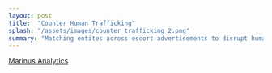 ```yaml
---
layout: post
title:  "Counter Human Trafficking"
splash: "/assets/images/counter_trafficking_2.png"
summary: "Matching entites across escort advertisements to disrupt human trafficking rings and rescue the victims of trafficking."
---
```


[Marinus Analytics](https://www.marinusanalytics.com/)
